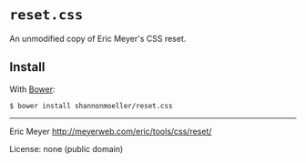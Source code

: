 # `reset.css`

An unmodified copy of Eric Meyer's CSS reset.

## Install

With [Bower](http://bower.io):

    $ bower install shannonmoeller/reset.css

----

Eric Meyer http://meyerweb.com/eric/tools/css/reset/

License: none (public domain)
